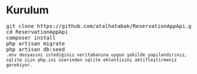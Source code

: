 <h1>Kurulum</h1>
<pre>
git clone https://github.com/atalhatabak/ReservationAppApi.git
cd ReservationAppApi
composer install
php artisan migrate
php artisan db:seed
<code>.env dosyasını istediğiniz veritabanına uygun şekilde yapılandırınız, sqlite için php.ini üzerinden sqlite eklentisini aktifleştirmeniz gerekiyor. </code>
</pre>
